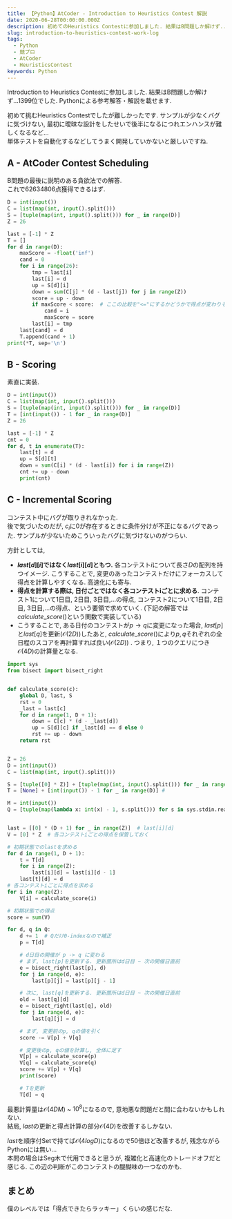 ```yaml
---
title: 【Python】AtCoder - Introduction to Heuristics Contest 解説
date: 2020-06-28T00:00:00.000Z
description: 初めてのHeuristics Contestに参加しました. 結果はB問題しか解けず... Pythonによる参考解答・解説を載せます.
slug: introduction-to-heuristics-contest-work-log
tags: 
  - Python
  - 競プロ
  - AtCoder
  - HeuristicsContest
keywords: Python
---
```



Introduction to Heuristics Contestに参加しました. 結果はB問題しか解けず...1399位でした.
Pythonによる参考解答・解説を載せます.

初めて挑むHeuristics Contestでしたが難しかったです. 
サンプルが少なくバグに気づけない, 最初に曖昧な設計をしたせいで後半になるにつれエンハンスが難しくなるなど...  
単体テストを自動化するなどしてうまく開発していかないと厳しいですね.


## A - AtCoder Contest Scheduling
B問題の最後に説明のある貪欲法での解答.  
これで62634806点獲得できるはず.

```python
D = int(input())
C = list(map(int, input().split()))
S = [tuple(map(int, input().split())) for _ in range(D)]
Z = 26

last = [-1] * Z
T = []
for d in range(D):
    maxScore = -float('inf')
    cand = 0
    for i in range(26):
        tmp = last[i]
        last[i] = d
        up = S[d][i]
        down = sum(C[j] * (d - last[j]) for j in range(Z))
        score = up - down
        if maxScore < score:  # ここの比較を"<="にするかどうかで得点が変わりそう...試していないが..
            cand = i
            maxScore = score
        last[i] = tmp
    last[cand] = d
    T.append(cand + 1)
print(*T, sep='\n')
```

## B - Scoring
素直に実装.  

```python
D = int(input())
C = list(map(int, input().split()))
S = [tuple(map(int, input().split())) for _ in range(D)]
T = [int(input()) - 1 for _ in range(D)]
Z = 26

last = [-1] * Z
cnt = 0
for d, t in enumerate(T):
    last[t] = d
    up = S[d][t]
    down = sum(C[i] * (d - last[i]) for i in range(Z))
    cnt += up - down
    print(cnt)
```

## C - Incremental Scoring
コンテスト中にバグが取りきれなかった.  
後で気づいたのだが, $c_i$に$0$が存在するときに条件分けが不正になるバグであった. サンプルが少ないためこういったバグに気づけないのがつらい.  

方針としては, 
- **$last[d][i]$ではなく$last[i][d]$ともつ.** 各コンテスト$i$について長さ$D$の配列を持つイメージ. こうすることで, 変更のあったコンテストだけにフォーカスして得点を計算しやすくなる. 高速化にも寄与.  
- **得点を計算する際は, 日付ごとではなく各コンテストiごとに求める**. コンテスト1について1日目, 2日目, 3日目,...の得点, コンテスト2について1日目, 2日目, 3日目,...の得点、という要領で求めていく. (下記の解答では$calculate\_score()$という関数で実装している)  
- こうすることで, ある日付のコンテストが$p\rightarrow q$に変更になった場合, $last[p]$と$last[q]$を更新($\mathcal{O}(2D)$)したあと, $calculate\_score()$により$p,q$それぞれの全日程のスコアを再計算すれば良い($\mathcal{O}(2D)$) . つまり, １つのクエリにつき$\mathcal{O}(4D)$の計算量となる.


```python
import sys
from bisect import bisect_right


def calculate_score(c):
    global D, last, S
    rst = 0
    _last = last[c]
    for d in range(1, D + 1):
        down = C[c] * (d - _last[d])
        up = S[d][c] if _last[d] == d else 0
        rst += up - down
    return rst


Z = 26
D = int(input())
C = list(map(int, input().split()))

S = [tuple([0] * Z)] + [tuple(map(int, input().split())) for _ in range(D)]
T = [None] + [int(input()) - 1 for _ in range(D)] # 

M = int(input())
Q = [tuple(map(lambda x: int(x) - 1, s.split())) for s in sys.stdin.readlines()]


last = [[0] * (D + 1) for _ in range(Z)]  # last[i][d]
V = [0] * Z  # 各コンテストiごとの得点を保管しておく

# 初期状態でのlastを求める
for d in range(1, D + 1):
    t = T[d]
    for i in range(Z):
        last[i][d] = last[i][d - 1]
    last[t][d] = d
# 各コンテストiごとに得点を求める
for i in range(Z):
    V[i] = calculate_score(i)

# 初期状態での得点
score = sum(V)

for d, q in Q:
    d += 1  # Qだけ0-indexなので補正
    p = T[d]

    # d日目の開催が p -> q に変わる
    # まず, last[p]を更新する. 更新箇所はd日目 ~ 次の開催日直前
    e = bisect_right(last[p], d)
    for j in range(d, e):
        last[p][j] = last[p][j - 1]

    # 次に, last[q]を更新する. 更新箇所はd日目 ~ 次の開催日直前
    old = last[q][d]
    e = bisect_right(last[q], old)
    for j in range(d, e):
        last[q][j] = d

    # まず, 変更前のp, qの値を引く
    score -= V[p] + V[q]

    # 変更後のp, qの値を計算し, 全体に足す
    V[p] = calculate_score(p)
    V[q] = calculate_score(q)
    score += V[p] + V[q]
    print(score)

    # Tを更新
    T[d] = q
```

最悪計算量は$\mathcal{O}(4DM)$ ~ $10^8$になるので, 意地悪な問題だと間に合わないかもしれない.  
結局, $last$の更新と得点計算の部分$\mathcal{O}(4D)$を改善するしかない.  

$last$を順序付Setで持てば$\mathcal{O}(4logD)$になるので50倍ほど改善するが, 残念ながらPythonには無い...  
本問の場合はSeg木で代用できると思うが, 複雑化と高速化のトレードオフだと感じる. この辺の判断がこのコンテストの醍醐味の一つなのかも.  

## まとめ
僕のレベルでは「得点できたらラッキー」くらいの感じだな.
